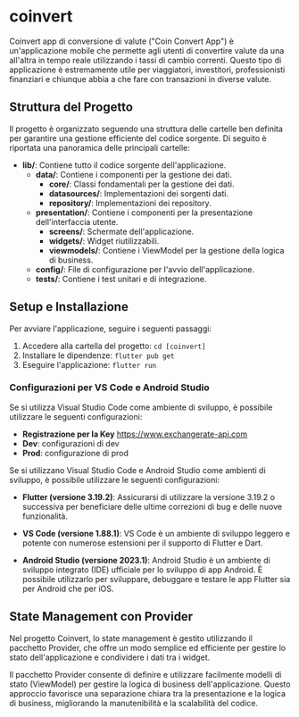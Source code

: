# coinvert

Coinvert app di conversione di valute ("Coin Convert App") è un'applicazione mobile che permette agli utenti di convertire valute da una all'altra in tempo reale utilizzando i tassi di cambio correnti. Questo tipo di applicazione è estremamente utile per viaggiatori, investitori, professionisti finanziari e chiunque abbia a che fare con transazioni in diverse valute.

## Struttura del Progetto

Il progetto è organizzato seguendo una struttura delle cartelle ben definita per garantire una gestione efficiente del codice sorgente. Di seguito è riportata una panoramica delle principali cartelle:

- **lib/**: Contiene tutto il codice sorgente dell'applicazione.
  - **data/**: Contiene i componenti per la gestione dei dati.
    - **core/**: Classi fondamentali per la gestione dei dati.
    - **datasources/**: Implementazioni dei sorgenti dati.
    - **repository/**: Implementazioni dei repository.
  - **presentation/**: Contiene i componenti per la presentazione dell'interfaccia utente.
    - **screens/**: Schermate dell'applicazione.
    - **widgets/**: Widget riutilizzabili.
    - **viewmodels/**: Contiene i ViewModel per la gestione della logica di business.
  - **config/**: File di configurazione per l'avvio dell'applicazione.
  - **tests/**: Contiene i test unitari e di integrazione.

## Setup e Installazione

Per avviare l'applicazione, seguire i seguenti passaggi:

1. Accedere alla cartella del progetto: `cd [coinvert]`
2. Installare le dipendenze: `flutter pub get`
3. Eseguire l'applicazione: `flutter run`

### Configurazioni per VS Code e Android Studio

Se si utilizza Visual Studio Code come ambiente di sviluppo, è possibile utilizzare le seguenti configurazioni:
- **Registrazione per la Key** https://www.exchangerate-api.com
- **Dev**: configurazioni di dev
- **Prod**: configurazione di prod

Se si utilizzano Visual Studio Code e Android Studio come ambienti di sviluppo, è possibile utilizzare le seguenti configurazioni:

- **Flutter (versione 3.19.2)**: Assicurarsi di utilizzare la versione 3.19.2 o successiva per beneficiare delle ultime correzioni di bug e delle nuove funzionalità.

- **VS Code (versione 1.88.1)**: VS Code è un ambiente di sviluppo leggero e potente con numerose estensioni per il supporto di Flutter e Dart.

- **Android Studio (versione 2023.1)**: Android Studio è un ambiente di sviluppo integrato (IDE) ufficiale per lo sviluppo di app Android. È possibile utilizzarlo per sviluppare, debuggare e testare le app Flutter sia per Android che per iOS.

## State Management con Provider

Nel progetto Coinvert, lo state management è gestito utilizzando il pacchetto Provider, che offre un modo semplice ed efficiente per gestire lo stato dell'applicazione e condividere i dati tra i widget.

Il pacchetto Provider consente di definire e utilizzare facilmente modelli di stato (ViewModel) per gestire la logica di business dell'applicazione. Questo approccio favorisce una separazione chiara tra la presentazione e la logica di business, migliorando la manutenibilità e la scalabilità del codice.
